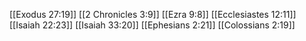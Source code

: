 [[Exodus 27:19]]
[[2 Chronicles 3:9]]
[[Ezra 9:8]]
[[Ecclesiastes 12:11]]
[[Isaiah 22:23]]
[[Isaiah 33:20]]
[[Ephesians 2:21]]
[[Colossians 2:19]]
